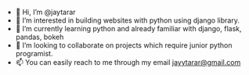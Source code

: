 - 👋 Hi, I’m @jaytarar
- 👀 I’m interested in building websites with python using django library. 
- 🌱 I’m currently learning python and already familiar with django, flask, pandas, bokeh 
- 💞️ I’m looking to collaborate on projects which require junior python programist. 
- 📫 You can easily reach to me through my email jayytarar@gmail.com

<!---
jaytarar/jaytarar is a ✨ special ✨ repository because its `README.md` (this file) appears on your GitHub profile.
You can click the Preview link to take a look at your changes.
--->
